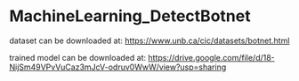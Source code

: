# MachineLearning_DetectBotnet
dataset can be downloaded at: https://www.unb.ca/cic/datasets/botnet.html

trained model can be downloaded at: https://drive.google.com/file/d/18-NijSm49VPvVuCaz3mJcV-odruv0WwW/view?usp=sharing
